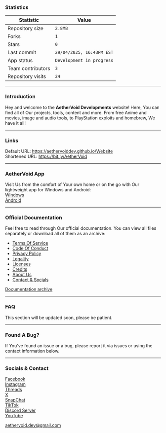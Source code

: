 ### Statistics
| Statistic                   | Value                             |
|---------------------------|------------------------------------|
| Repository size     | `2.8MB`                               |
| Forks         | `1`                              |
| Stars                 | `0`                               |
| Last commit    | `29/04/2025, 16:43PM EST`                             |
| App status         | `Development in progress`                         |
| Team contributors         | `3`                          |
| Repository visits         | `24`                       |
---

### Introduction
Hey and welcome to the **AetherVoid Developments** website! Here, You can find all of Our projects, tools, content and more. From free Anime and movies, image and audio tools, to PlayStation exploits and homebrew, We have it all!

---

### Links
Default URL: https://aethervoiddev.github.io/Website  
Shortened URL: https://bit.ly/AetherVoid  

---

### AetherVoid App
Visit Us from the comfort of Your own home or on the go with Our lightweight app for Windows and Android:  
[Windows](https://google.com/404)  
[Android](https://google.com/404)  

---

### Official Documentation
Feel free to read through Our official documentation. You can view all files separately or download all of them as an archive:  
- [Terms Of Service](https://google.com/404)  
- [Code Of Conduct](https://google.com/404)  
- [Privacy Policy](https://google.com/404)  
- [Legality](https://google.com/404)  
- [Licenses](https://google.com/404)  
- [Credits](https://google.com/404)  
- [About Us](https://google.com/404)  
- [Contact & Socials](https://google.com/404)  

[Documentation archive](https://google.com/404)  

---

### FAQ
This section will be updated soon, please be patient.

---

### Found A Bug?
If You've found an issue or a bug, please report it via issues or using the contact information below.

---

### Socials & Contact
[Facebook](https://www.facebook.com/aethervoiddev)  
[Instagram](https://www.instagram.com/aethervoiddev/)  
[Threads](https://google.com/404)  
[X](https://google.com/404)  
[SnapChat](https://google.com/404)  
[TikTok](https://google.com/404)  
[Discord Server](https://discord.gg/HRKmde3nsW)  
[YouTube](https://youtube.com/@AetherVoidDev)  

[aethervoid.dev@gmail.com](https://gmail.com)  
